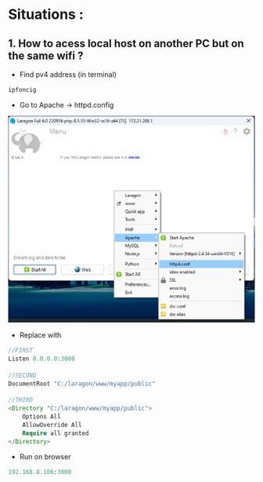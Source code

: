 Situations :
======

## 1. How to acess local host on another PC but on the same wifi ?
* Find pv4 address (in terminal)
```php
ipfoncig
```

* Go to Apache -> httpd.config

![Alt text](<picture/Laragon_Apache.png>)

* Replace with
```php
//FIRST
Listen 0.0.0.0:3000

//SECOND
DocumentRoot "C:/laragon/www/myapp/public"

//THIRD
<Directory "C:/laragon/www/myapp/public">
    Options All
    AllowOverride All
    Require all granted
</Directory>
```

* Run on browser
```php
192.168.8.106:3000
```


